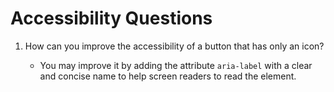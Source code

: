 # Accessibility Questions

1. How can you improve the accessibility of a button that has only an icon?

   - You may improve it by adding the attribute `aria-label` with a clear and concise name to help screen readers to read the element.
